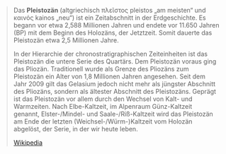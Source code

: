 > Das **Pleistozän** (altgriechisch πλεῖστος pleistos „am meisten“ und καινός kainos „neu“) ist ein Zeitabschnitt in der Erdgeschichte. Es begann vor etwa 2,588 Millionen Jahren und endete vor 11.650 Jahren (BP) mit dem Beginn des Holozäns, der Jetztzeit. Somit dauerte das Pleistozän etwa 2,5 Millionen Jahre.
>
> In der Hierarchie der chronostratigraphischen Zeiteinheiten ist das Pleistozän die untere Serie des Quartärs. Dem Pleistozän voraus ging das Pliozän. Traditionell wurde als Grenze des Pliozäns zum Pleistozän ein Alter von 1,8 Millionen Jahren angesehen. Seit dem Jahr 2009 gilt das Gelasium jedoch nicht mehr als jüngster Abschnitt des Pliozäns, sondern als ältester Abschnitt des Pleistozäns. Geprägt ist das Pleistozän vor allem durch den Wechsel von Kalt- und Warmzeiten. Nach Elbe-Kaltzeit, im Alpenraum Günz-Kaltzeit genannt, Elster-/Mindel- und Saale-/Riß-Kaltzeit wird das Pleistozän am Ende der letzten (Weichsel-/Würm-)Kaltzeit vom Holozän abgelöst, der Serie, in der wir heute leben.
>
> [Wikipedia](https://de.wikipedia.org/wiki/Pleistoz%C3%A4n)
